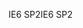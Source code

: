 <span data-ttu-id="7d0f6-101">IE6 SP2</span><span class="sxs-lookup"><span data-stu-id="7d0f6-101">IE6 SP2</span></span>